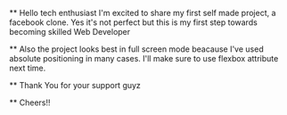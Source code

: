 \*\* Hello tech enthusiast I'm excited to share my first self made project, a facebook clone. Yes it's not perfect but this is my first step towards becoming skilled Web Developer

\*\* Also the project looks best in full screen mode beacause I've used absolute positioning in many cases. I'll make sure to use flexbox attribute next time.

\*\* Thank You for your support guyz

\*\* Cheers!!
